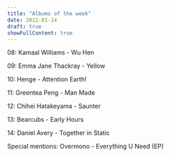 ```yaml
---
title: "Albums of the week"
date: 2022-01-14
draft: true
showFullContent: true
---
```

08: Kamaal Williams - Wu Hen

09: Emma Jane Thackray - Yellow

10: Henge - Attention Earth!

11: Greentea Peng - Man Made

12: Chihei Hatakeyama - Saunter

13: Bearcubs - Early Hours

14: Daniel Avery - Together in Static

Special mentions: Overmono - Everything U Need (EP)
